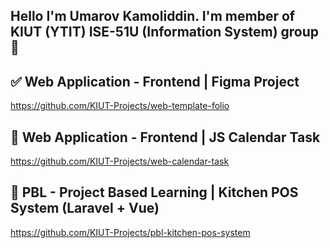 ## Hello I'm Umarov Kamoliddin. I'm member of KIUT (YTIT) ISE-51U (Information System) group 👋

## ✅ Web Application - Frontend | Figma Project
https://github.com/KIUT-Projects/web-template-folio

## 🔄 Web Application - Frontend | JS Calendar Task
https://github.com/KIUT-Projects/web-calendar-task

## 🔄 PBL - Project Based Learning | Kitchen POS System (Laravel + Vue)
https://github.com/KIUT-Projects/pbl-kitchen-pos-system
